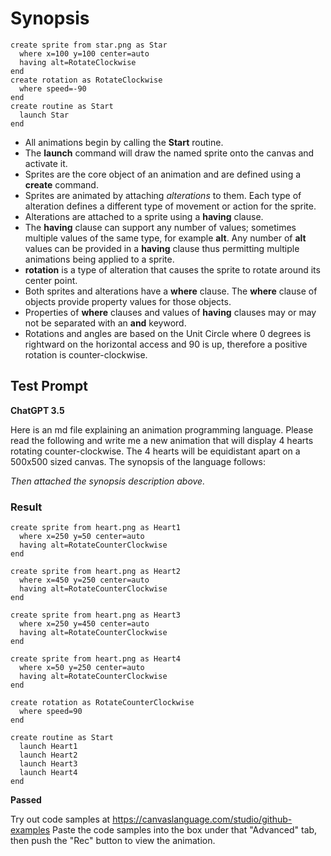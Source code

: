 # Synopsis
```
create sprite from star.png as Star
  where x=100 y=100 center=auto
  having alt=RotateClockwise
end
create rotation as RotateClockwise
  where speed=-90
end
create routine as Start
  launch Star
end
```

- All animations begin by calling the **Start** routine.
- The **launch** command will draw the named sprite onto the canvas and activate it.
- Sprites are the core object of an animation and are defined using a **create** command.
- Sprites are animated by attaching *alterations* to them. Each type of alteration defines a different type of movement or action for the sprite.
- Alterations are attached to a sprite using a **having** clause.
- The **having** clause can support any number of values; sometimes multiple values of the same type, for example **alt**. Any number of **alt** values can be provided in a **having** clause thus permitting multiple animations being applied to a sprite.
- **rotation** is a type of alteration that causes the sprite to rotate around its center point.
- Both sprites and alterations have a **where** clause. The **where** clause of objects provide property values for those objects.
- Properties of **where** clauses and values of **having** clauses may or may not be separated with an **and** keyword.
- Rotations and angles are based on the Unit Circle where 0 degrees is rightward on the horizontal access and 90 is up, therefore a positive rotation is counter-clockwise.

## Test Prompt
**ChatGPT 3.5**

Here is an md file explaining an animation programming language. Please read the following and write me a new animation that will display 4 hearts rotating counter-clockwise. The 4 hearts will be equidistant apart on a 500x500 sized canvas. The synopsis of the language follows:

*Then attached the synopsis description above.*

### Result
```
create sprite from heart.png as Heart1
  where x=250 y=50 center=auto
  having alt=RotateCounterClockwise
end

create sprite from heart.png as Heart2
  where x=450 y=250 center=auto
  having alt=RotateCounterClockwise
end

create sprite from heart.png as Heart3
  where x=250 y=450 center=auto
  having alt=RotateCounterClockwise
end

create sprite from heart.png as Heart4
  where x=50 y=250 center=auto
  having alt=RotateCounterClockwise
end

create rotation as RotateCounterClockwise
  where speed=90
end

create routine as Start
  launch Heart1
  launch Heart2
  launch Heart3
  launch Heart4
end
```
**Passed**

Try out code samples at https://canvaslanguage.com/studio/github-examples
Paste the code samples into the box under that "Advanced" tab, then push the "Rec" button to view the animation.

